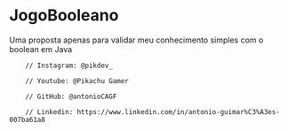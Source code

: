 # JogoBooleano
Uma proposta apenas para validar meu conhecimento simples com o boolean em Java

    	// Instagram: @pikdev_

		// Youtube: @Pikachu Gamer

		// GitHub: @antonioCAGF

		// Linkedin: https://www.linkedin.com/in/antonio-guimar%C3%A3es-007ba61a8
